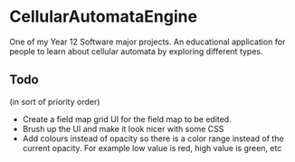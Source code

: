 # CellularAutomataEngine

One of my Year 12 Software major projects. An educational application for people to learn about cellular automata by exploring different types.

## Todo

(in sort of priority order)

- Create a field map grid UI for the field map to be edited.
- Brush up the UI and make it look nicer with some CSS
- Add colours instead of opacity so there is a color range instead of the current opacity. For example low value is red, high value is green, etc


